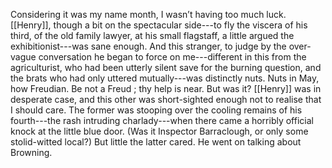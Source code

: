 Considering it was my name month, I wasn’t having too much luck. [[Henry]], though a bit on the spectacular side---to fly the viscera of his third, of the old family lawyer, at his small flagstaff, a little argued the exhibitionist---was sane enough. And this stranger, to judge by the over-vague conversation he began to force on me---different in this from the agriculturist, who had been utterly silent save for the burning question, and the brats who had only uttered mutually---was distinctly nuts. Nuts in May, how Freudian. Be not a Freud ; thy help is near. But was it? [[Henry]] was in desperate case, and this other was short-sighted enough not to realise that I should care. The former was stooping over the cooling remains of his fourth---the rash intruding charlady---when there came a horribly official knock at the little blue door. (Was it Inspector Barraclough, or only some stolid-witted local?) But little the latter cared. He went on talking about Browning.